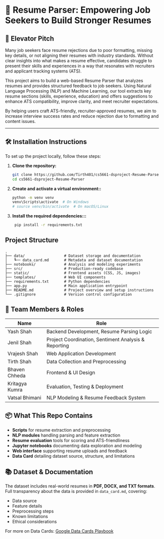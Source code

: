 # 📄 Resume Parser: Empowering Job Seekers to Build Stronger Resumes

## 🚀 Elevator Pitch

Many job seekers face resume rejections due to poor formatting, missing key details, or not aligning their resumes with industry standards. Without clear insights into what makes a resume effective, candidates struggle to present their skills and experiences in a way that resonates with recruiters and applicant tracking systems (ATS). 

This project aims to build a web-based Resume Parser that analyzes resumes and provides structured feedback to job seekers. Using Natural Language Processing (NLP) and Machine Learning, our tool extracts key resume sections (skills, experience, education) and offers suggestions to enhance ATS compatibility, improve clarity, and meet recruiter expectations.

By helping users craft ATS-friendly, recruiter-approved resumes, we aim to increase interview success rates and reduce rejection due to formatting and content issues.

---

## 🛠 Installation Instructions

To set up the project locally, follow these steps:

1. **Clone the repository:**
   ```bash
   git clone https://github.com/Tirth401/cs5661-dsproject-Resume-Parser.git
   cd cs5661-dsproject-Resume-Parser
   ```
2. **Create and activate a virtual environment::**
   ```bash
   python -m venv venv
   venv\Scripts\activate  # On Windows
   # source venv/bin/activate  # On macOS/Linux
   ```
3. **Install the required dependencies:::**
   ```bash
    pip install -r requirements.txt
   ```
## Project Structure

```text
.
├── data/                  # Dataset storage and documentation
│   ┗── data_card.md       # Metadata and dataset documentation
├── notebooks/             # Analysis and modeling experiments
├── src/                   # Production-ready codebase
├── static/                # Frontend assets (CSS, JS, images)
├── templates/             # Web UI components
├── requirements.txt       # Python dependencies
├── app.py                 # Main application entrypoint
├── README.md              # Project overview and setup instructions
└── .gitignore             # Version control configuration
```
## 👥 Team Members & Roles

| **Name**         | **Role**                                      |
|-------------------|-----------------------------------------------|
| Yash Shah        | Backend Development, Resume Parsing Logic     |
| Jenil Shah       | Project Coordination, Sentiment Analysis & Reporting |
| Vrajesh Shah     | Web Application Development                   |
| Tirth Shah       | Data Collection and Preprocessing             |
| Bhaven Chheda    | Frontend & UI Design                          |
| Kritagya Kumra   | Evaluation, Testing & Deployment              |
| Vatsal Bhimani   | NLP Modeling & Resume Feedback System         |

## 📦 What This Repo Contains

- **Scripts** for resume extraction and preprocessing
- **NLP modules** handling parsing and feature extraction
- **Resume evaluation** tools for scoring and ATS-friendliness
- **Jupyter notebooks** documenting data exploration and modeling
- **Web interface** supporting resume uploads and feedback
- **Data Card** detailing dataset source, structure, and limitations

## 📚 Dataset & Documentation

The dataset includes real-world resumes in **PDF, DOCX, and TXT formats**. Full transparency about the data is provided in `data_card.md`, covering:

- Data source
- Feature details
- Preprocessing steps
- Known limitations
- Ethical considerations

For more on Data Cards: [Google Data Cards Playbook](https://developers.google.com/machine-learning/data-card)
